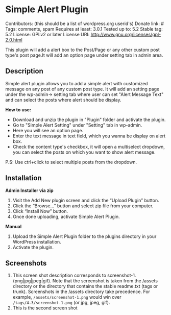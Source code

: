 # Simple Alert Plugin
Contributors: (this should be a list of wordpress.org userid's)
Donate link: #
Tags: comments, spam
Requires at least: 3.0.1
Tested up to: 5.2
Stable tag: 5.2
License: GPLv2 or later
License URI: http://www.gnu.org/licenses/gpl-2.0.html

This plugin will add a alert box to the Post/Page or any other custom post type's post page.It will add an option page under setting tab in admin area. 

## Description 

Simple alert plugin allows you to add a simple alert with customized message on any post of any custom post type. It will add an setting page under the wp-admin-> setting tab where user can set "Alert Message Text" and can select the posts where alert should be display.

**How to use:**

*   Download and unzip the plugin in "Plugin" folder and activate the plugin.
*   Go to "Simple Alert Setting" under "Setting" tab in wp-admin.
*   Here you will see an option page.
*   Enter the text message in text field, which you wanna be display on alert box.
*   Check the content type's checkbox, it will open a multiselect dropdown, you can select the posts on which you want to show alert message.

P.S: Use ctrl+click to select multiple posts from the dropdown.


## Installation

**Admin Installer via zip**

  1.  Visit the Add New plugin screen and click the “Upload Plugin” button.
  2.  Click the “Browse…” button and select zip file from your computer.
  3.  Click “Install Now” button.
  4.  Once done uploading, activate Simple Alert Plugin.

**Manual**

   1. Upload the Simple Alert Plugin folder to the plugins directory in your WordPress installation.
   2. Activate the plugin.

## Screenshots

1. This screen shot description corresponds to screenshot-1.(png|jpg|jpeg|gif). Note that the screenshot is taken from
the /assets directory or the directory that contains the stable readme.txt (tags or trunk). Screenshots in the /assets
directory take precedence. For example, `/assets/screenshot-1.png` would win over `/tags/4.3/screenshot-1.png`
(or jpg, jpeg, gif).
2. This is the second screen shot